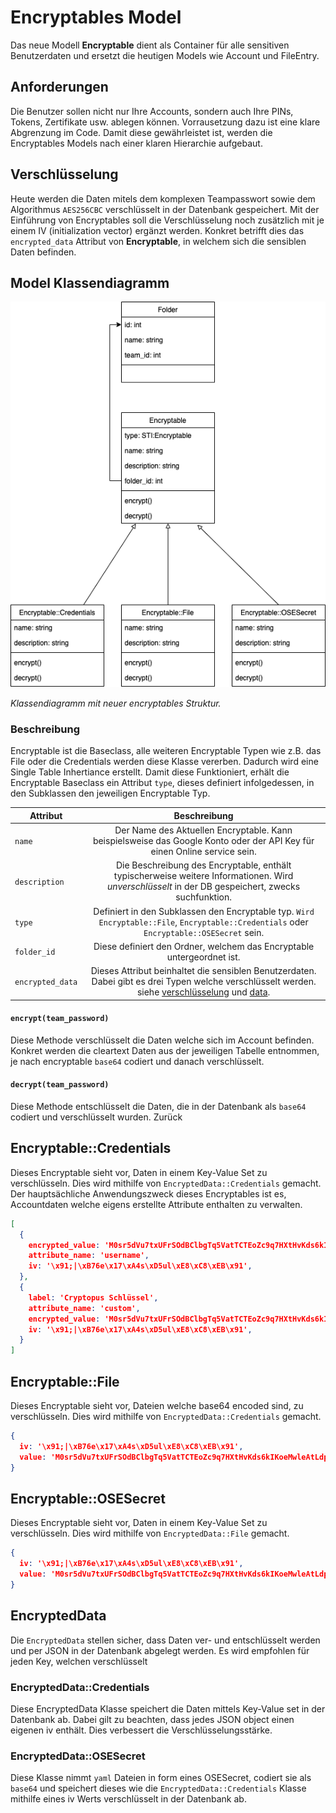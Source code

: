 # Encryptables Model

Das neue Modell **Encryptable** dient als Container für alle sensitiven Benutzerdaten und ersetzt die heutigen Models wie Account und FileEntry.

## Anforderungen

Die Benutzer sollen nicht nur Ihre Accounts, sondern auch Ihre PINs, Tokens, Zertifikate usw. ablegen können.
Vorrausetzung dazu ist eine klare Abgrenzung im Code. Damit diese gewährleistet ist, werden die Encryptables Models nach
einer klaren Hierarchie aufgebaut.

## Verschlüsselung

Heute werden die Daten mitels dem komplexen Teampasswort sowie dem Algorithmus `AES256CBC` verschlüsselt in der Datenbank gespeichert. Mit der Einführung von Encryptables soll die Verschlüsselung noch zusätzlich mit je einem IV (initialization vector) ergänzt werden. Konkret betrifft dies das `encrypted_data` Attribut von **Encryptable**, in welchem sich die sensiblen Daten befinden.

## Model Klassendiagramm

![Encryptables Klassendiagramm](_diagrams/encryptables.png)

_Klassendiagramm mit neuer encryptables Struktur._

### Beschreibung

Encryptable ist die Baseclass, alle weiteren Encryptable Typen wie z.B. das File oder
die Credentials werden diese Klasse vererben. Dadurch wird eine Single Table Inhertiance erstellt. Damit diese
Funktioniert, erhält die Encryptable Baseclass ein Attribut `type`, dieses definiert infolgedessen, in den Subklassen
den jeweiligen Encryptable Typ.

| Attribut                | Beschreibung                                                                                                                                                                       |
| ----------------------- |:----------------------------------------------------------------------------------------------------------------------------------------------------------------------------------:|
| `name`                  | Der Name des Aktuellen Encryptable. Kann beispielsweise das Google Konto oder der API Key für einen Online service sein.                                                           |
| `description`           | Die Beschreibung des Encryptable, enthält typischerweise weitere Informationen. Wird *unverschlüsselt* in der DB gespeichert, zwecks suchfunktion.                                 |
| `type`                  | Definiert in den Subklassen den Encryptable typ. `Wird Encryptable::File`, `Encryptable::Credentials` oder `Encryptable::OSESecret` sein.                                          |
| `folder_id`             | Diese definiert den Ordner, welchem das Encryptable untergeordnet ist.                                                                                                             |
| `encrypted_data`        | Dieses Attribut beinhaltet die sensiblen Benutzerdaten. Dabei gibt es drei Typen welche verschlüsselt werden. siehe [verschlüsselung](#verschlsselung) und [data](#data-attribut). |

#### `encrypt(team_password)`
Diese Methode verschlüsselt die Daten welche sich im Account befinden. Konkret werden die cleartext Daten aus der jeweiligen Tabelle entnommen, je nach encryptable `base64` codiert und danach verschlüsselt.

#### `decrypt(team_password)`
Diese Methode entschlüsselt die Daten, die in der Datenbank als `base64` codiert und verschlüsselt wurden. Zurück

## Encryptable::Credentials

Dieses Encryptable sieht vor, Daten in einem Key-Value Set zu verschlüsseln. Dies wird mithilfe
von `EncryptedData::Credentials` gemacht. Der hauptsächliche Anwendungszweck dieses Encryptables ist es, Accountdaten welche eigens erstellte Attribute enthalten zu verwalten.

```json lines
[
  {
    encrypted_value: 'M0sr5dVu7txUFrSOdBClbgTq5VatTCTEoZc9q7HXtHvKds6kIKoeMwleAtLdpq/l9ZwlXwVLYuYwqBbeuYm2Pk0IW7vn+knnN6BFM8868m7xj8Y/3/MF/ap5THIjEGJePsA6mdsajYGYFJpi59pcUNernxzj5sOXZn4DPPLNZ5Lh7xr3D9dl06vLF0Pk13Kts3gmsB5PFuDiEd2igOdYKkLvLtZGUadmiE1D3gcWblevFYdV/Cwo8owdK3DR3MnJUK6IYgUVF/NHdbACqgfhpX+qOXINSHE56rHE90FwRiFC7QZdTpP7POD1HPJ7aFTeev0zuCvDoQIs9YMmY9Dc+A==',
    attribute_name: 'username',
    iv: '\x91;|\xB76e\x17\xA4s\xD5ul\xE8\xC8\xEB\x91',
  },
  {
    label: 'Cryptopus Schlüssel',
    attribute_name: 'custom',
    encrypted_value: 'M0sr5dVu7txUFrSOdBClbgTq5VatTCTEoZc9q7HXtHvKds6kIKoeMwleAtLdpq/l9ZwlXwVLYuYwqBbeuYm2Pk0IW7vn+knnN6BFM8868m7xj8Y/3/MF/ap5THIjEGJePsA6mdsajYGYFJpi59pcUNernxzj5sOXZn4DPPLNZ5Lh7xr3D9dl06vLF0Pk13Kts3gmsB5PFuDiEd2igOdYKkLvLtZGUadmiE1D3gcWblevFYdV/Cwo8owdK3DR3MnJUK6IYgUVF/NHdbACqgfhpX+qOXINSHE56rHE90FwRiFC7QZdTpP7POD1HPJ7aFTeev0zuCvDoQIs9YMmY9Dc+A==',
    iv: '\x91;|\xB76e\x17\xA4s\xD5ul\xE8\xC8\xEB\x91',
  }
]
```

## Encryptable::File

Dieses Encryptable sieht vor, Dateien welche base64 encoded sind, zu verschlüsseln. Dies wird mithilfe
von `EncryptedData::Credentials` gemacht.

```json lines
{
  iv: '\x91;|\xB76e\x17\xA4s\xD5ul\xE8\xC8\xEB\x91',
  value: 'M0sr5dVu7txUFrSOdBClbgTq5VatTCTEoZc9q7HXtHvKds6kIKoeMwleAtLdpq/l9ZwlXwVLYuYwqBbeuYm2Pk0IW7vn+knnN6BFM8868m7xj8Y/3/MF/ap5THIjEGJePsA6mdsajYGYFJpi59pcUNernxzj5sOXZn4DPPLNZ5Lh7xr3D9dl06vLF0Pk13Kts3gmsB5PFuDiEd2igOdYKkLvLtZGUadmiE1D3gcWblevFYdV/Cwo8owdK3DR3MnJUK6IYgUVF/NHdbACqgfhpX+qOXINSHE56rHE90FwRiFC7QZdTpP7POD1HPJ7aFTeev0zuCvDoQIs9YMmY9Dc+A==',
}
```

## Encryptable::OSESecret

Dieses Encryptable sieht vor, Daten in einem Key-Value Set zu verschlüsseln. Dies wird mithilfe
von `EncryptedData::File` gemacht.

```json lines
{
  iv: '\x91;|\xB76e\x17\xA4s\xD5ul\xE8\xC8\xEB\x91',
  value: 'M0sr5dVu7txUFrSOdBClbgTq5VatTCTEoZc9q7HXtHvKds6kIKoeMwleAtLdpq/l9ZwlXwVLYuYwqBbeuYm2Pk0IW7vn+knnN6BFM8868m7xj8Y/3/MF/ap5THIjEGJePsA6mdsajYGYFJpi59pcUNernxzj5sOXZn4DPPLNZ5Lh7xr3D9dl06vLF0Pk13Kts3gmsB5PFuDiEd2igOdYKkLvLtZGUadmiE1D3gcWblevFYdV/Cwo8owdK3DR3MnJUK6IYgUVF/NHdbACqgfhpX+qOXINSHE56rHE90FwRiFC7QZdTpP7POD1HPJ7aFTeev0zuCvDoQIs9YMmY9Dc+A=='
}
```

## EncryptedData
Die `EncryptedData` stellen sicher, dass Daten ver- und entschlüsselt werden und per JSON in der Datenbank abgelegt werden. Es wird empfohlen für jeden Key, welchen verschlüsselt

### EncryptedData::Credentials
Diese EncryptedData Klasse speichert die Daten mittels Key-Value set in der Datenbank ab. Dabei gilt zu beachten, dass jedes JSON object einen eigenen iv enthält. Dies verbessert die Verschlüsselungsstärke.

### EncryptedData::OSESecret
Diese Klasse nimmt `yaml` Dateien in form eines OSESecret, codiert sie als `base64` und speichert dieses wie die `EncryptedData::Credentials` Klasse mithilfe eines iv Werts verschlüsselt in der Datenbank ab.
